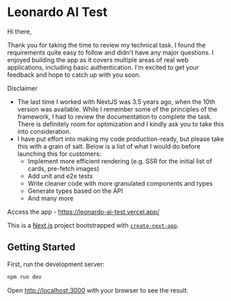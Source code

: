 # Leonardo AI Test

Hi there,

Thank you for taking the time to review my technical task. I found the requirements quite easy to follow and didn't have any major questions. I enjoyed building the app as it covers multiple areas of real web applications, including basic authentication. I'm excited to get your feedback and hope to catch up with you soon.

Disclaimer

- The last time I worked with NextJS was 3.5 years ago, when the 10th version was available. While I remember some of the principles of the framework, I had to review the documentation to complete the task. There is definitely room for optimization and I kindly ask you to take this into consideration.
- I have put effort into making my code production-ready, but please take this with a grain of salt. Below is a list of what I would do before launching this for customers:
  - Implement more efficient rendering (e.g. SSR for the initial list of cards, pre-fetch images)
  - Add unit and e2e tests
  - Write cleaner code with more granulated components and types
  - Generate types based on the API
  - And many more

Access the app - https://leonardo-ai-test.vercel.app/

This is a [Next.js](https://nextjs.org) project bootstrapped with [`create-next-app`](https://nextjs.org/docs/app/api-reference/cli/create-next-app).

## Getting Started

First, run the development server:

```bash
npm run dev
```

Open [http://localhost:3000](http://localhost:3000) with your browser to see the result.
